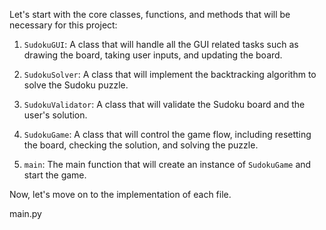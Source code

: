 Let's start with the core classes, functions, and methods that will be necessary for this project:

1. `SudokuGUI`: A class that will handle all the GUI related tasks such as drawing the board, taking user inputs, and updating the board.

2. `SudokuSolver`: A class that will implement the backtracking algorithm to solve the Sudoku puzzle.

3. `SudokuValidator`: A class that will validate the Sudoku board and the user's solution.

4. `SudokuGame`: A class that will control the game flow, including resetting the board, checking the solution, and solving the puzzle.

5. `main`: The main function that will create an instance of `SudokuGame` and start the game.

Now, let's move on to the implementation of each file.

main.py

